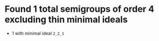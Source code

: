 # Found 1 total semigroups of order 4 excluding thin minimal ideals

* 1 with minimal ideal `2_2_1`
